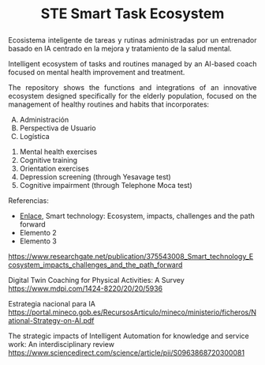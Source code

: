 
# <p align="center">STE Smart Task Ecosystem</p>

<p align="justify">Ecosistema inteligente de tareas y rutinas administradas por un entrenador basado en IA centrado en la mejora y tratamiento de la salud mental.</p>

<p align="justify">Intelligent ecosystem of tasks and routines managed by an AI-based coach focused on mental health improvement and treatment.</p>

<p align="justify">The repository shows the functions and integrations of an innovative ecosystem designed specifically for the elderly population, focused on the management of healthy routines and habits that incorporates:</p>

<ol type="A">
  <li>Administración </li>
  <li>Perspectiva de Usuario </li>
  <li>Logística </li>
</ol>

<ol>
  <li>Mental health exercises</li>
  <li>Cognitive training</li>
  <li>Orientation exercises</li>
  <li>Depression screening (through Yesavage test)</li>
  <li>Cognitive impairment (through Telephone Moca test)</li>
</ol>

Referencias:

<ul>
  <li><a href="[https://www.researchgate.net/publication/375543008_Smart_technology_Ecosystem_impacts_challenges_and_the_path_forward](https://www.researchgate.net/publication/375543008_Smart_technology_Ecosystem_impacts_challenges_and_the_path_forward)" target="_blank">Enlace</a>, Smart technology: Ecosystem, impacts, challenges and the path forward</li>
  <li>Elemento 2</li>
  <li>Elemento 3</li>
</ul>

https://www.researchgate.net/publication/375543008_Smart_technology_Ecosystem_impacts_challenges_and_the_path_forward

Digital Twin Coaching for Physical Activities: A Survey
https://www.mdpi.com/1424-8220/20/20/5936

Estrategia nacional para IA
https://portal.mineco.gob.es/RecursosArticulo/mineco/ministerio/ficheros/National-Strategy-on-AI.pdf

The strategic impacts of Intelligent Automation for knowledge and service work: An interdisciplinary review
https://www.sciencedirect.com/science/article/pii/S0963868720300081
